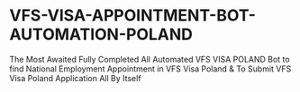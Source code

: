# VFS-VISA-APPOINTMENT-BOT-AUTOMATION-POLAND
The Most Awaited Fully Completed All Automated VFS VISA POLAND Bot to find National Employment Appointment in VFS Visa Poland &amp; To Submit VFS Visa Poland Application All By Itself
